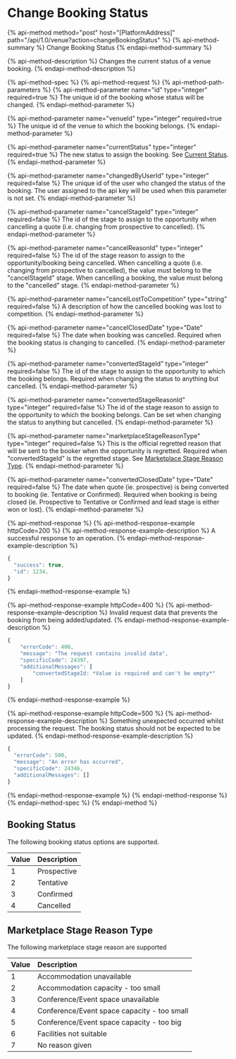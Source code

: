 # Change Booking Status

{% api-method method="post" host="\[PlatformAddress\]" path="/api/1.0/venue?action=changeBookingStatus" %}
{% api-method-summary %}
Change Booking Status
{% endapi-method-summary %}

{% api-method-description %}
Changes the current status of a venue booking.
{% endapi-method-description %}

{% api-method-spec %}
{% api-method-request %}
{% api-method-path-parameters %}
{% api-method-parameter name="id" type="integer" required=true %}
The unique id of the booking whose status will be changed.
{% endapi-method-parameter %}

{% api-method-parameter name="venueId" type="integer" required=true %}
The unique id of the venue to which the booking belongs.
{% endapi-method-parameter %}

{% api-method-parameter name="currentStatus" type="integer" required=true %}
The new status to assign the booking. See [Current Status](change-booking-status.md#booking-status).
{% endapi-method-parameter %}

{% api-method-parameter name="changedByUserId" type="integer" required=false %}
The unique id of the user who changed the status of the booking. The user assigned to the api key will be used when this parameter is not set.
{% endapi-method-parameter %}

{% api-method-parameter name="cancelStageId" type="integer" required=false %}
The id of the stage to assign to the opportunity when cancelling a quote (i.e. changing from prospective to cancelled).
{% endapi-method-parameter %}

{% api-method-parameter name="cancelReasonId" type="integer" required=false %}
The id of the stage reason to assign to the opportunity/booking being cancelled. When cancelling a quote (i.e. changing from prospective to cancelled), the value must belong to the "cancelStageId" stage. When cancelling a booking, the value must belong to the "cancelled" stage.
{% endapi-method-parameter %}

{% api-method-parameter name="cancelLostToCompetition" type="string" required=false %}
A description of how the cancelled booking was lost to competition.
{% endapi-method-parameter %}

{% api-method-parameter name="cancelClosedDate" type="Date" required=false %}
The date when booking was cancelled. Required when the booking status is changing to cancelled.
{% endapi-method-parameter %}

{% api-method-parameter name="convertedStageId" type="integer" required=false %}
The id of the stage to assign to the opportunity to which the booking belongs. Required when changing the status to anything but cancelled.
{% endapi-method-parameter %}

{% api-method-parameter name="convertedStageReasonId" type="integer" required=false %}
The id of the stage reason to assign to the opportunity to which the booking belongs. Can be set when changing the status to anything but cancelled.
{% endapi-method-parameter %}

{% api-method-parameter name="marketplaceStageReasonType" type="integer" required=false %}
This is the official regretted reason that will be sent to the booker when the opportunity is regretted. Required when "convertedStageId" is the regretted stage. See [Marketplace Stage Reason Type](change-booking-status.mb#marketplace-stage-reason-type).
{% endapi-method-parameter %}

{% api-method-parameter name="convertedClosedDate" type="Date" required=false %}
The date when quote (ie. prospective) is being converted to booking (ie. Tentative or Confirmed). Required when booking is being closed (ie. Prospective to Tentative or Confirmed and lead stage is either won or lost).
{% endapi-method-parameter %}

{% api-method-response %}
{% api-method-response-example httpCode=200 %}
{% api-method-response-example-description %}
A successful response to an operation.
{% endapi-method-response-example-description %}

```javascript
{
  "success": true,
  "id": 1234,
}
```
{% endapi-method-response-example %}

{% api-method-response-example httpCode=400 %}
{% api-method-response-example-description %}
Invalid request data that prevents the booking from being added/updated.
{% endapi-method-response-example-description %}

```javascript
{
    "errorCode": 400,
    "message": "The request contains invalid data",
    "specificCode": 24397,
    "additionalMessages": [
        "convertedStageId: *Value is required and can't be empty*"
    ]
}
```
{% endapi-method-response-example %}

{% api-method-response-example httpCode=500 %}
{% api-method-response-example-description %}
Something unexpected occurred whilst processing the request. The booking status should not be expected to be updated.
{% endapi-method-response-example-description %}

```javascript
{
  "errorCode": 500,
  "message": "An error has occurred",
  "specificCode": 24346,
  "additionalMessages": []
}
```
{% endapi-method-response-example %}
{% endapi-method-response %}
{% endapi-method-spec %}
{% endapi-method %}

## Booking Status

The following booking status options are supported.

| Value | Description |
| :--- | :--- |
| 1 | Prospective |
| 2 | Tentative |
| 3 | Confirmed |
| 4 | Cancelled |

## Marketplace Stage Reason Type

The following marketplace stage reason are supported

| Value | Description |
| :--- | :--- |
| 1 | Accommodation unavailable |
| 2 | Accommodation capacity - too small |
| 3 | Conference/Event space unavailable |
| 4 | Conference/Event space capacity - too small |
| 5 | Conference/Event space capacity - too big |
| 6 | Facilities not suitable |
| 7 | No reason given |